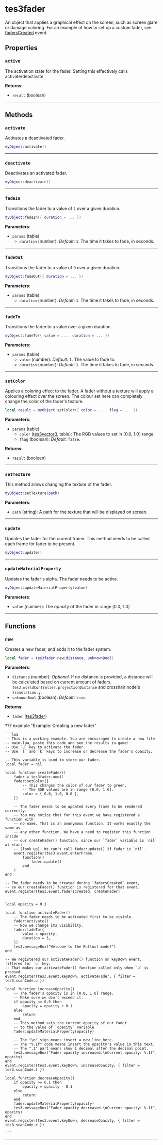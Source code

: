 <!---
	This file is autogenerated. Do not edit this file manually. Your changes will be ignored.
	More information: https://github.com/MWSE/MWSE/tree/master/docs
-->

# tes3fader

An object that applies a graphical effect on the screen, such as screen glare or damage coloring. For an example of how to set up a custom fader, see [fadersCreated](https://mwse.github.io/MWSE/events/fadersCreated/) event.

## Properties

### `active`
<div class="search_terms" style="display: none">active</div>

The activation state for the fader. Setting this effectively calls activate/deactivate.

**Returns**:

* `result` (boolean)

***

## Methods

### `activate`
<div class="search_terms" style="display: none">activate</div>

Activates a deactivated fader.

```lua
myObject:activate()
```

***

### `deactivate`
<div class="search_terms" style="display: none">deactivate</div>

Deactivates an activated fader.

```lua
myObject:deactivate()
```

***

### `fadeIn`
<div class="search_terms" style="display: none">fadein</div>

Transitions the fader to a value of `1` over a given duration.

```lua
myObject:fadeIn({ duration = ... })
```

**Parameters**:

* `params` (table)
	* `duration` (number): *Default*: `1`. The time it takes to fade, in seconds.

***

### `fadeOut`
<div class="search_terms" style="display: none">fadeout</div>

Transitions the fader to a value of `0` over a given duration.

```lua
myObject:fadeOut({ duration = ... })
```

**Parameters**:

* `params` (table)
	* `duration` (number): *Default*: `1`. The time it takes to fade, in seconds.

***

### `fadeTo`
<div class="search_terms" style="display: none">fadeto</div>

Transitions the fader to a value over a given duration.

```lua
myObject:fadeTo({ value = ..., duration = ... })
```

**Parameters**:

* `params` (table)
	* `value` (number): *Default*: `1`. The value to fade to.
	* `duration` (number): *Default*: `1`. The time it takes to fade, in seconds.

***

### `setColor`
<div class="search_terms" style="display: none">setcolor, color</div>

Applies a coloring effect to the fader. A fader without a texture will apply a colouring effect over the screen. The colour set here can completely change the color of the fader's texture.

```lua
local result = myObject:setColor({ color = ..., flag = ... })
```

**Parameters**:

* `params` (table)
	* `color` ([tes3vector3](../../types/tes3vector3), table): The RGB values to set in [0.0, 1.0] range.
	* `flag` (boolean): *Default*: `false`.

**Returns**:

* `result` (boolean)

***

### `setTexture`
<div class="search_terms" style="display: none">settexture, texture</div>

This method allows changing the texture of the fader.

```lua
myObject:setTexture(path)
```

**Parameters**:

* `path` (string): A path for the texture that will be displayed on screen.

***

### `update`
<div class="search_terms" style="display: none">update</div>

Updates the fader for the current frame. This method needs to be called each frame for fader to be present.

```lua
myObject:update()
```

***

### `updateMaterialProperty`
<div class="search_terms" style="display: none">updatematerialproperty, materialproperty</div>

Updates the fader's alpha. The fader needs to be active.

```lua
myObject:updateMaterialProperty(value)
```

**Parameters**:

* `value` (number): The opacity of the fader in range [0.0, 1.0]

***

## Functions

### `new`
<div class="search_terms" style="display: none">new</div>

Creates a new fader, and adds it to the fader system.

```lua
local fader = tes3fader.new(distance, unknownBool)
```

**Parameters**:

* `distance` (number): *Optional*. If no distance is provided, a distance will be calculated based on current amount of faders, `tes3.worldController.projectionDistance` and crosshair node's `translation.y`.
* `unknownBool` (boolean): *Default*: `true`.

**Returns**:

* `fader` ([tes3fader](../../types/tes3fader))

??? example "Example: Creating a new fader"

	```lua
	-- This is a working example. You are encouraged to create a new file
	-- main.lua, paste this code and see the results in-game!
	-- Use `u` key to activate the fader.
	-- Use `l` and `k` keys to increase or decrease the fader's opacity.
	
	-- This variable is used to store our fader.
	local fader = nil
	
	local function createFader()
		fader = tes3fader.new()
		fader:setColor({
			-- This changes the color of our fader to green.
			-- The RGB values are in range [0.0, 1.0].
			color = { 0.0, 1.0, 0.0 },
		})
	
		-- The fader needs to be updated every frame to be rendered correctly.
		-- You may notice that for this event we have registered a function with
		-- no name. That is an anonymous function. It works exactly the same as
		-- any other function. We have a need to register this function inside
		-- our createFader() function, since our `fader` variable is `nil` at start
		-- (look up). We can't call fader:update() if fader is `nil`.
		event.register(tes3.event.enterFrame,
			function()
				fader:update()
			end
		)
	end
	
	-- The fader needs to be created during `fadersCreated` event,
	-- so our createFader() function is registered for that event.
	event.register(tes3.event.fadersCreated, createFader)
	
	
	local opacity = 0.1
	
	local function activateFader()
		-- The fader needs to be activated first to be visible.
		fader:activate()
		-- Now we change its visibility.
		fader:fadeTo({
			value = opacity,
			duration = 3,
		})
		tes3.messageBox("Welcome to the Fallout mode!")
	end
	
	-- We registered our activateFader() function on keyDown event, filtered for `u` key.
	-- That makes our activateFader() function called only when `u` is pressed.
	event.register(tes3.event.keyDown, activateFader, { filter = tes3.scanCode.u })
	
	local function increaseOpacity()
		-- The fader's opacity is in [0.0, 1.0] range.
		-- Make sure we don't exceed it.
		if opacity <= 0.9 then
			opacity = opacity + 0.1
		else
			return
		end
		-- This method sets the current opacity of our fader
		-- to the value of `opacity` variable
		fader:updateMaterialProperty(opacity)
	
		-- The "\n" sign means insert a new line here.
		-- The "%.1f" code means insert the opacity's value in this text.
		-- The ".1" part means show 1 decimal after the decimal point.
		tes3.messageBox("Fader opacity increased.\nCurrent opacity: %.1f", opacity)
	end
	event.register(tes3.event.keyDown, increaseOpacity, { filter = tes3.scanCode.l })
	
	local function decreaseOpacity()
		if opacity >= 0.1 then
			opacity = opacity - 0.1
		else
			return
		end
		fader:updateMaterialProperty(opacity)
		tes3.messageBox("Fader opacity decreased.\nCurrent opacity: %.1f", opacity)
	end
	event.register(tes3.event.keyDown, decreaseOpacity, { filter = tes3.scanCode.k })

	```

***

